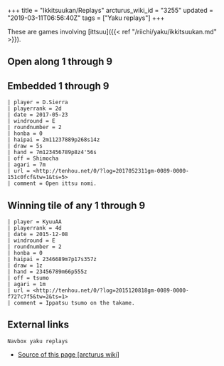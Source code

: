 +++
title = "Ikkitsuukan/Replays"
arcturus_wiki_id = "3255"
updated = "2019-03-11T06:56:40Z"
tags = ["Yaku replays"]
+++

These are games involving [ittsuu]({{< ref "/riichi/yaku/ikkitsuukan.md" >}}).

## Open along 1 through 9

## Embedded 1 through 9

```Replay/Tenhou.net|
| player = D.Sierra
| playerrank = 2d
| date = 2017-05-23
| windround = E
| roundnumber = 2
| honba = 0
| haipai = 2m11237889p268s14z
| draw = 5s
| hand = 7m123456789p8z4'56s
| off = Shimocha
| agari = 7m
| url = <http://tenhou.net/0/?log=2017052311gm-0089-0000-151c0fcf&tw=1&ts=5>
| comment = Open ittsu nomi.
```

## Winning tile of any 1 through 9

```Replay/Tenhou.net|
| player = KyuuAA
| playerrank = 4d
| date = 2015-12-08
| windround = E
| roundnumber = 2
| honba = 0
| haipai = 2346689m7p17s357z
| draw = 1z
| hand = 23456789m66p555z
| off = tsumo
| agari = 1m
| url = <http://tenhou.net/0/?log=2015120818gm-0089-0000-f727c7f5&tw=2&ts=1>
| comment = Ippatsu tsumo on the takame.
```

## External links

`Navbox yaku replays`

- [Source of this page [arcturus wiki]](http://arcturus.su/wiki/Ikkitsuukan/Replays)
